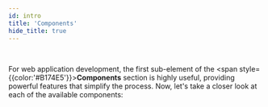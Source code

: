 ```yaml
---
id: intro
title: 'Components'
hide_title: true
---
```


<br />

For web application development, the first sub-element of the <span  style={{color:'#B174E5'}}>**Components**</span> section is highly useful, providing powerful features that simplify the process. Now, let's take a closer look at each of the available components:

 